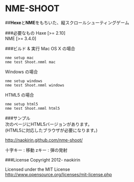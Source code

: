 # NME-SHOOT  
  
##**Hexe**と**NME**をもちいた、縦スクロールシューティングゲーム  
  
###必要なもの
Haxe [>= 2.10]  
NME  [>= 3.4.0]  

###ビルド & 実行
Mac OS X の場合  

    nme setup mac  
    nme test Shoot.nmml mac  
  
Windows の場合  

    nme setup windows  
    nme test Shoot.nmml windows  

HTML5 の場合  

    nme setup html5  
    nme test Shoot.nmml html5  
  
###サンプル  
次のページにHTML5バージョンがあります。  
(HTML5に対応したブラウザが必要になります。)  
  
http://naokirin.github.com/nme-shoot/

十字キー : 移動
zキー    : 弾の発射

###License
Copyright 2012- naokirin  

Licensed under the MIT License  
http://www.opensource.org/licenses/mit-license.php
